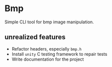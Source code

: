 # Bmp
Simple CLI tool for bmp image manipulation.

## unrealized features
- Refactor headers, especially `bmp.h`
- Install `unity` C testing framework to repair tests
- Write documentation for the project
